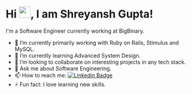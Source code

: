 <div>
  <h1>Hi <img src="https://media.giphy.com/media/hvRJCLFzcasrR4ia7z/giphy.gif" width="30px">, I am Shreyansh Gupta!</h3>
</div>

I'm a Software Engineer currently working at BigBinary.

- 🔭 I’m currently primarily working with Ruby on Rails, Stimulus and MySQL.
- 🌱 I’m currently learning Advanced System Design.
- 👯 I’m looking to collaborate on interesting projects in any tech stack.
- 💬 Ask me about Software Engineering.
- 📫 How to reach me: [![Linkedin Badge](https://img.shields.io/badge/-LinkedIn-blue?style=flat-square&logo=Linkedin&logoColor=white)](https://www.linkedin.com/in/shreyansh-gupta0/)
- ⚡ Fun fact: I love learning new skills.

<!--
**shreyansh-g24/shreyansh-g24** is a ✨ _special_ ✨ repository because its `README.md` (this file) appears on your GitHub profile.

Here are some ideas to get you started:

- 🔭 I’m currently working on ...
- 🌱 I’m currently learning ...
- 👯 I’m looking to collaborate on ...
- 🤔 I’m looking for help with ...
- 💬 Ask me about ...
- 📫 How to reach me: ...
- 😄 Pronouns: ...
- ⚡ Fun fact: ...
-->
